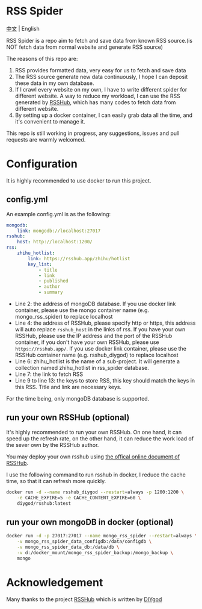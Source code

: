 # RSS Spider

[中文](https://github.com/Neutrino3316/rss_spider/blob/master/README-zh.md) | English

RSS Spider is a repo aim to fetch and save data from known RSS source.(is NOT fetch data from normal website and generate RSS source)

The reasons of this repo are:

1. RSS provides formatted data, very easy for us to fetch and save data
2. The RSS source generate new data continuously, I hope I can deposit these data in my own database.
3. If I crawl every website on my own, I have to write different spider for different website. A way to reduce my workload, I can use the RSS generated by [RSSHub](https://github.com/DIYgod/RSSHub), which has many codes to fetch data from different website.
4. By setting up a docker container, I can easily grab data all the time, and it's convenient to manage it.

This repo is still working in progress, any suggestions, issues and pull requests are warmly welcomed.

# Configuration

It is highly recommended to use docker to run this project.

## config.yml

An example config.yml is as the following:

```yaml
mongodb:
    link: mongodb://localhost:27017
rsshub:
    host: http://localhost:1200/
rss:
    zhihu_hotlist:
        link: https://rsshub.app/zhihu/hotlist
        key_list:
            - title
            - link
            - published
            - author
            - summary
```

- Line 2: the address of mongoDB database. If you use docker link container, please use the mongo container name (e.g. mongo_rss_spider) to replace localhost
- Line 4: the address of RSSHub, please specify http or https, this address will auto replace `rsshub_host` in the links of rss. If you have your own RSSHub, please use the IP address and the port of the RSSHub container, if you don't have your own RSSHub, please use `https://rsshub.app/`. If you use docker link container, please use the RSSHub container name (e.g. rsshub_diygod) to replace localhost
- Line 6: zhihu_hotlist is the name of a sub-project. It will generate a collection named zhihu_hotlist in rss_spider database.
- Line 7: the link to fetch RSS
- Line 9 to line 13: the keys to store RSS, this key should match the keys in this RSS. Title and link are necessary keys.

For the time being, only mongoDB database is supported.

## run your own RSSHub (optional)

It's highly recommended to run your own RSSHub. On one hand, it can speed up the refresh rate, on the other hand, it can reduce the work load of the sever own by the RSSHub author.

You may deploy your own rsshub using [the offical online document of RSSHub](https://docs.rsshub.app/en/install/).

I use the following command to run rsshub in docker, I reduce the cache time, so that it can refresh more quickly.

```bash
docker run -d --name rsshub_diygod --restart=always -p 1200:1200 \
	-e CACHE_EXPIRE=5 -e CACHE_CONTENT_EXPIRE=60 \
	diygod/rsshub:latest
```

## run your own mongoDB in docker (optional)

```bash
docker run -d -p 27017:27017 --name mongo_rss_spider --restart=always \
	-v mongo_rss_spider_data_configdb:/data/configdb \
	-v mongo_rss_spider_data_db:/data/db \
	-v d:/docker_mount/mongo_rss_spider_backup:/mongo_backup \
	mongo
```

# Acknowledgement

Many thanks to the project [RSSHub](https://github.com/DIYgod/RSSHub) which is written by [DIYgod](https://github.com/DIYgod)

